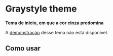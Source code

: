 Graystyle theme
====================
**Tema de início, em que a cor cinza predomina**

A [demonstração](#) desse tema não está disponível.

## Como usar
